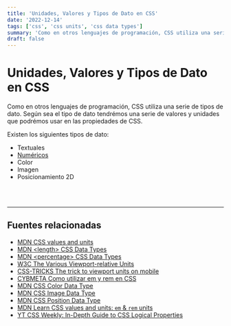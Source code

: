 ```yaml
---
title: 'Unidades, Valores y Tipos de Dato en CSS'
date: '2022-12-14'
tags: ['css', 'css units', 'css data types']
summary: 'Como en otros lenguajes de programación, CSS utiliza una serie de tipos de dato. Según sea el tipo de dato tendrémos una serie de valores y unidades que podrémos usar en las propiedades de CSS.'
draft: false
---
```


# Unidades, Valores y Tipos de Dato en CSS

Como en otros lenguajes de programación, CSS utiliza una serie de tipos de dato. Según sea el tipo de dato tendrémos una serie de valores y unidades que podrémos usar en las propiedades de CSS.

Existen los siguientes tipos de dato:

- Textuales
- [Numéricos](./unidades-de-tipo-numerico-en-css.md)
- Color
- Imagen
- Posicionamiento 2D

<br />
<br />
<hr />

## Fuentes relacionadas

- [MDN CSS values and units](https://developer.mozilla.org/en-US/docs/Web/CSS/CSS_Values_and_Units)
- [MDN \<length\> CSS Data Types](https://developer.mozilla.org/en-US/docs/Web/CSS/length#container_query_length_units)
- [MDN \<percentage\> CSS Data Types](https://developer.mozilla.org/en-US/docs/Web/CSS/percentage)
- [W3C The Various Viewport-relative Units](https://www.w3.org/TR/css-values-4/#viewport-relative-units)
- [CSS-TRICKS The trick to viewport units on mobile](https://css-tricks.com/the-trick-to-viewport-units-on-mobile/)
- [CYBMETA Como utilizar em y rem en CSS](https://cybmeta.com/em-y-rem)
- [MDN CSS Color Data Type](https://developer.mozilla.org/en-US/docs/Web/CSS/color_value)
- [MDN CSS Image Data Type](https://developer.mozilla.org/en-US/docs/Web/CSS/image)
- [MDN CSS Position Data Type](https://developer.mozilla.org/en-US/docs/Web/CSS/position_value)
- [MDN Learn CSS values and units: `em` & `rem` units](https://developer.mozilla.org/en-US/docs/Learn/CSS/Building_blocks/Values_and_units)
- [YT CSS Weekly: In-Depth Guide to CSS Logical Properties](https://www.youtube.com/watch?v=cV9JhEV4Ll0)
